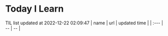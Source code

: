 # Today I Learn 
TIL list updated at 2022-12-22 02:09:47
| name | url | updated time |
| :--- | -- | -- |
